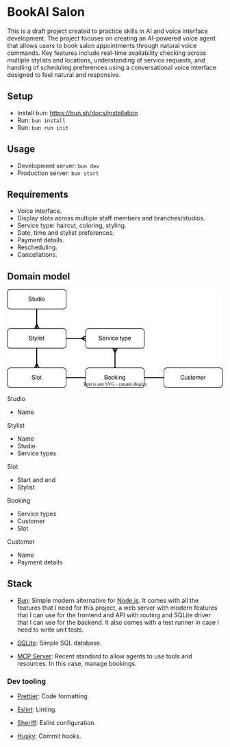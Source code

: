# BookAI Salon

This is a draft project created to practice skills in AI and voice interface development. The project focuses on creating an AI-powered voice agent that allows users to book salon appointments through natural voice commands. Key features include real-time availability checking across multiple stylists and locations, understanding of service requests, and handling of scheduling preferences using a conversational voice interface designed to feel natural and responsive.

## Setup

- Install bun: https://bun.sh/docs/installation
- Run: `bun install`
- Run: `bun run init`

## Usage

- Development server: `bun dev`
- Production server: `bun start`

## Requirements

- Voice interface.
- Display slots across multiple staff members and branches/studios.
- Service type: haircut, coloring, styling.
- Date, time and stylist preferences.
- Payment details.
- Rescheduling.
- Cancellations.

## Domain model

![Domain model diagram](docs/domain.drawio.svg)

Studio

- Name

Stylist

- Name
- Studio
- Service types

Slot

- Start and end
- Stylist

Booking

- Service types
- Customer
- Slot

Customer

- Name
- Payment details

## Stack

- [Bun](https://bun.sh/): Simple modern alternative for [Node.js](https://nodejs.org/). It comes with all the features that I need for this project, a web server with modern features that I can use for the frontend and API with routing and SQLite driver that I can use for the backend. It also comes with a test runner in case I need to write unit tests.

- [SQLite](https://sqlite.org/): Simple SQL database.

- [MCP Server](https://modelcontextprotocol.io/): Recent standard to allow agents to use tools and resources. In this case, manage bookings.

### Dev tooling

- [Prettier](https://prettier.io/): Code formatting.

- [Eslint](https://eslint.org/): Linting.

- [Sheriff](https://www.eslint-config-sheriff.dev/): Eslint configuration.

- [Husky](https://typicode.github.io/husky/): Commit hooks.
